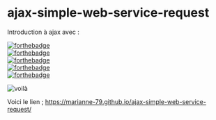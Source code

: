 # ajax-simple-web-service-request

Introduction à ajax avec : 

[![forthebadge](https://forthebadge.com/images/badges/uses-html.svg)](https://forthebadge.com)<br>[![forthebadge](https://forthebadge.com/images/badges/uses-css.svg)](https://forthebadge.com)<br>[![forthebadge](https://forthebadge.com/images/badges/uses-js.svg)](https://forthebadge.com)<br>[![forthebadge](https://forthebadge.com/images/badges/gluten-free.svg)](https://forthebadge.com)<br>[![forthebadge](https://forthebadge.com/images/badges/built-with-love.svg)](https://forthebadge.com)<br>

![voilà](https://media.giphy.com/media/HnpptCI5XLZzY96h1z/giphy.gif)

Voici le lien ; https://marianne-79.github.io/ajax-simple-web-service-request/
